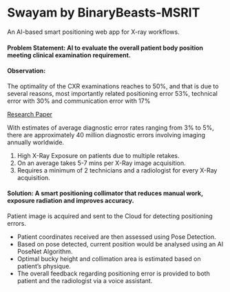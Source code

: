 # Swayam by BinaryBeasts-MSRIT
An AI-based smart positioning web app for X-ray workflows.

#### Problem Statement: AI to evaluate the overall patient body position meeting clinical examination requirement.

#### Observation:
The optimality of the CXR examinations reaches
to 50%, and that is due to several reasons, most
importantly related positioning error 53%,
technical error with 30% and communication
error with 17%

[Research Paper](https://www.researchgate.net/publication/330142781_EVALUATION_OF_POSITIONING_ERRORS_FOR_IN_ROUTINE_CHEST_X-RAY_AT_BEIT_JALA_GOVERNMENTAL_HOSPITAL)

With estimates of average diagnostic error rates ranging from 3% to 5%, there are approximately 40 million diagnostic
errors involving imaging annually worldwide.
1. High X-Ray Exposure on patients due to multiple retakes.
2. On an average takes 5-7 mins per X-Ray image acquisition.
3. Requires a minimum of 2 technicians and a radiologist for every X-Ray acquisition.

#### Solution: A smart positioning collimator that reduces manual work, exposure radiation and improves accuracy.

Patient image is acquired and sent to the Cloud for detecting positioning errors.
- Patient coordinates received are then assessed using Pose Detection.
- Based on pose detected, current position would be analysed using an AI PoseNet Algorithm.
- Optimal bucky height and collimation area is estimated based on patient’s physique.
- The overall feedback regarding positioning error is provided to both patient and the radiologist via a voice
assistant.
